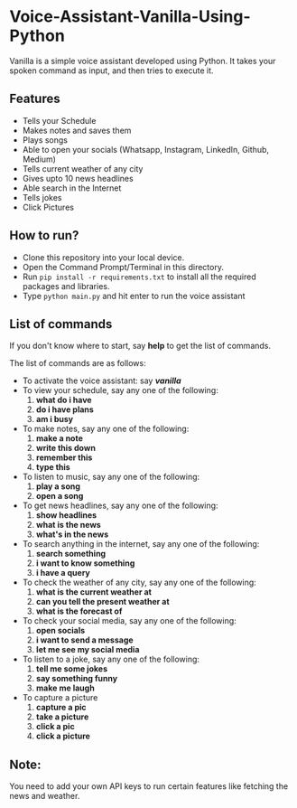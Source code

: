 # Voice-Assistant-Vanilla-Using-Python
Vanilla is a simple voice assistant developed using Python. It takes your spoken command as input, and then tries to execute it.

## Features
- Tells your Schedule
- Makes notes and saves them
- Plays songs
- Able to open your socials (Whatsapp, Instagram, LinkedIn, Github, Medium)
- Tells current weather of any city
- Gives upto 10 news headlines
- Able search in the Internet
- Tells jokes
- Click Pictures

## How to run?
- Clone this repository into your local device.
- Open the Command Prompt/Terminal in this directory.
- Run `pip install -r requirements.txt` to install all the required packages and libraries.
- Type `python main.py` and hit enter to run the voice assistant

## List of commands
If you don't know where to start, say **help** to get the list of commands.

The list of commands are as follows:
- To activate the voice assistant: say ***vanilla***
- To view your schedule, say any one of the following:
  1. **what do i have**
  2. **do i have plans**
  3. **am i busy**
- To make notes, say any one of the following:
  1. **make a note**
  2. **write this down**
  3. **remember this**
  4. **type this**
- To listen to music, say any one of the following:
  1. **play a song**
  2. **open a song**
- To get news headlines, say any one of the following:
  1. **show headlines**
  2. **what is the news**
  3. **what's in the news**
- To search anything in the internet, say any one of the following:
  1. **search something**
  2. **i want to know something**
  3. **i have a query**  
- To check the weather of any city, say any one of the following:
  1. **what is the current weather at**
  2. **can you tell the present weather at**
  3. **what is the forecast of**  
- To check your social media, say any one of the following:
  1. **open socials**
  2. **i want to send a message**
  3. **let me see my social media**
- To listen to a joke, say any one of the following:
  1. **tell me some jokes**
  2. **say something funny**
  3. **make me laugh**
- To capture a picture
  1. **capture a pic**
  2. **take a picture**
  3. **click a pic**
  4. **click a picture**

## Note:
You need to add your own API keys to run certain features like fetching the news and weather.

